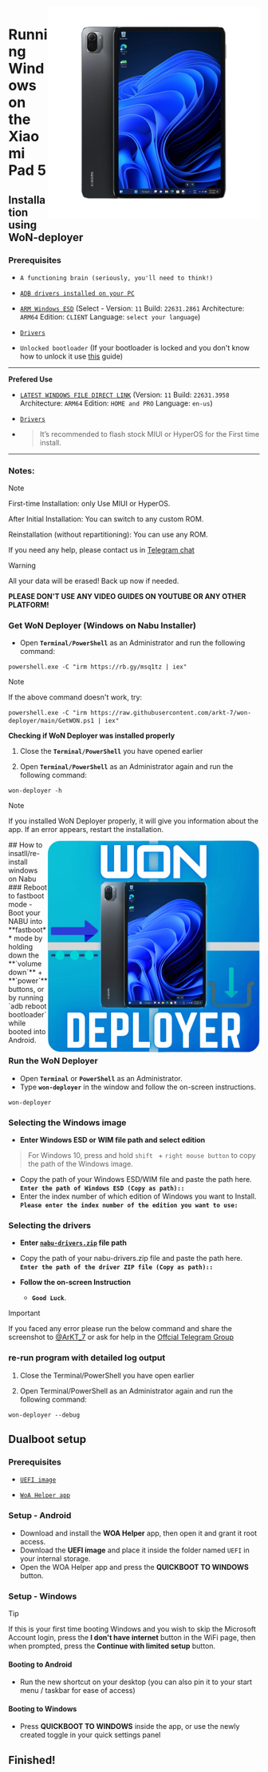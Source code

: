 <img align="right" src="../../assets/nabu.png"  width="425" alt="Windows Running On A Xiaomi Pad 5">

# Running Windows on the Xiaomi Pad 5

## Installation using WoN-deployer

### Prerequisites
- ```A functioning brain (seriously, you'll need to think!)```
  
- [```ADB drivers installed on your PC```](https://dl.google.com/android/repository/usb_driver_r13-windows.zip)
  
- [```ARM Windows ESD```](https://worproject.com/esd) (Select - Version:  ```11``` Build:  ```22631.2861``` Architecture:  ```ARM64``` Edition:  ```CLIENT``` Language:  ```select your language```)
    
- [```Drivers```](https://github.com/erdilS/Port-Windows-11-Xiaomi-Pad-5/releases/tag/Drivers)

- ```Unlocked bootloader``` (If your bootloader is locked and you don't know how to unlock it use [this](unlock-bootloader-en.md) guide)

---
**Prefered Use**
- [```LATEST WINDOWS FILE DIRECT LINK```](https://drive.google.com/file/d/1zQgsYW5SBZh4ScErLhCTAujjo2loBieV/view?usp=sharing) (Version:  ```11``` Build:  ```22631.3958``` Architecture:  ```ARM64``` Edition:  ```HOME and PRO``` Language:  ```en-us```)
- [```Drivers```](https://github.com/erdilS/Port-Windows-11-Xiaomi-Pad-5/releases/download/Drivers/nabu-drivers.zip)
  
- > It’s recommended to flash stock MIUI or HyperOS for the First time install.
---

### Notes:
> [!NOTE]
> First-time Installation: only Use MIUI or HyperOS.
> 
> After Initial Installation: You can switch to any custom ROM.
> 
> Reinstallation (without repartitioning): You can use any ROM.
> 
> If you need any help, please contact us in [Telegram chat](https://t.me/nabuwoa)


> [!Warning]
> All your data will be erased! Back up now if needed.
>
> **PLEASE DON'T USE ANY VIDEO GUIDES ON YOUTUBE OR ANY OTHER PLATFORM!**

### Get WoN Deployer (Windows on Nabu Installer)
- Open **`Terminal/PowerShell`** as an Administrator and run the following command:

```shell
powershell.exe -C "irm https://rb.gy/msq1tz | iex"
```

> [!NOTE]
> If the above command doesn't work, try:

```shell
powershell.exe -C "irm https://raw.githubusercontent.com/arkt-7/won-deployer/main/GetWON.ps1 | iex"
```

**Checking if WoN Deployer was installed properly**

   1. Close the **`Terminal/PowerShell`** you have opened earlier

   2. Open **`Terminal/PowerShell`** as an Administrator again and run the following command:

```shell
won-deployer -h
```
> [!NOTE]
> If you installed WoN Deployer properly, it will give you information about the app. If an error appears, restart the installation.

<img align="right" src="../../assets/Won-nabu-bg.png" width="425" alt="Windows Running On A Xiaomi Pad 5">
## How to insatll/re-install windows on Nabu 
### Reboot to fastboot mode 
- Boot your NABU into **fastboot** mode by holding down the **`volume down`** + **`power`** buttons, or by running `adb reboot bootloader` while booted into Android.

### Run the WoN Deployer
- Open **`Terminal`** or **`PowerShell`** as an Administrator.
- Type **`won-deployer`** in the window and follow the on-screen instructions.
  
```shell
won-deployer
```

### Selecting the Windows image
- **Enter Windows ESD or WIM file path and select edition**
> For Windows 10, press and hold  `shift ` + `right mouse button` to copy the path of the Windows image.
- Copy the path of your Windows ESD/WIM file and paste the path here.
**`Enter the path of Windows ESD (Copy as path)::`**
- Enter the index number of which edition of Windows you want to Install.
**`Please enter the index number of the edition you want to use:`**
<!-- ${\color{Magenta}[y/n] \space \color{cyan}(n): }$ -->

### Selecting the drivers
- **Enter [```nabu-drivers.zip```](https://github.com/erdilS/Port-Windows-11-Xiaomi-Pad-5/releases/tag/Drivers) file path**
- Copy the path of your nabu-drivers.zip file and paste the path here.
**`Enter the path of the driver ZIP file (Copy as path)::`**

- **Follow the on-screen Instruction**

   - **`Good Luck`**.

> [!IMPORTANT]
> If you faced any error please run the below command and share the screenshot to [@ArKT_7](https://telegram.me/ArKT_7) or ask for help in the [Offcial Telegram Group](https://telegram.me/nabuwoa)
### re-run program with detailed log output

   1. Close the Terminal/PowerShell you have open earlier

   2. Open Terminal/PowerShell as an Administrator again and run the following command:

   ```shell
   won-deployer --debug
   ```

## Dualboot setup

### Prerequisites

- [```UEFI image```](https://github.com/erdilS/Port-Windows-11-Xiaomi-Pad-5/releases/download/UEFI/uefi-v3.img)

- [```WoA Helper app```](https://github.com/Marius586/WoA-Helper-update/releases/tag/WOA)

### Setup - Android
- Download and install the **WOA Helper** app, then open it and grant it root access.
- Download the **UEFI image** and place it inside the folder named `UEFI` in your internal storage.
- Open the WOA Helper app and press the **QUICKBOOT TO WINDOWS** button.

### Setup - Windows
> [!Tip]
> If this is your first time booting Windows and you wish to skip the Microsoft Account login, press the **I don't have internet** button in the WiFi page, then when prompted, press the **Continue with limited setup** button.

#### Booting to Android
- Run the new shortcut on your desktop (you can also pin it to your start menu / taskbar for ease of access)

#### Booting to Windows
- Press **QUICKBOOT TO WINDOWS** inside the app, or use the newly created toggle in your quick settings panel
  
## Finished!

